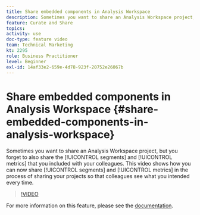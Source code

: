```yaml
---
title: Share embedded components in Analysis Workspace
description: Sometimes you want to share an Analysis Workspace project, but you forget to also share the segments and metrics that you included with your colleagues. This video shows how you can now share segments and metrics in the process of sharing your projects so that colleagues see what you intended every time.
feature: Curate and Share
topics: 
activity: use
doc-type: feature video
team: Technical Marketing
kt: 2295
role: Business Practitioner
level: Beginner
exl-id: 14af33e2-659e-4d78-923f-20752e26067b
---
```

# Share embedded components in Analysis Workspace {#share-embedded-components-in-analysis-workspace}

Sometimes you want to share an Analysis Workspace project, but you forget to also share the [!UICONTROL segments] and [!UICONTROL metrics] that you included with your colleagues. This video shows how you can now share [!UICONTROL segments] and [!UICONTROL metrics] in the process of sharing your projects so that colleagues see what you intended every time.

>[!VIDEO](https://video.tv.adobe.com/v/24713/?quality=12)

For more information on this feature, please see the [documentation](https://marketing.adobe.com/resources/help/en_US/analytics/analysis-workspace/curate.html).

